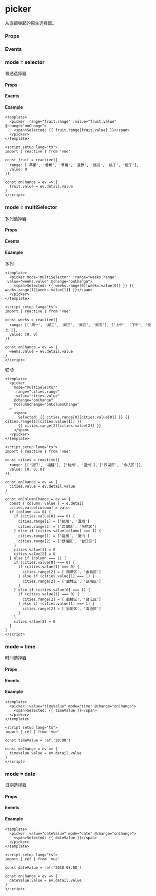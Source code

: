 # picker

从底部弹起的原生选择器。

### Props

<Props :data="props" />

### Events

<Events :data="events" />

### mode = selector

普通选择器

#### Props

<Props :data="selectorProps" />

#### Events

<Events :data="selectorEvents" />

#### Example

```vue
<template>
  <picker :range="fruit.range" :value="fruit.value" @change="onChange">
    <span>Selected: {{ fruit.range[fruit.value] }}</span>
  </picker>
</template>

<script setup lang="ts">
import { reactive } from 'vue'

const fruit = reactive({
  range: ['苹果', '香蕉', '草莓', '菠萝', '西瓜', '桃子', '橙子'],
  value: 0
})

const onChange = ev => {
  fruit.value = ev.detail.value
}
</script>
```

### mode = multiSelector

多列选择器

#### Props

<Props :data="multiSelectorProps" />

#### Events

<Events :data="multiSelectorEvents" />

#### Example

多列

```vue
<template>
  <picker mode="multiSelector" :range="weeks.range" :value="weeks.value" @change="onChange">
    <span>Selected: {{ weeks.range[0][weeks.value[0]] }} {{ weeks.range[1][weeks.value[1]] }}</span>
  </picker>
</template>

<script setup lang="ts">
import { reactive } from 'vue'

const weeks = reactive({
  range: [['周一', '周二', '周三', '周四', '周五'], ['上午', '下午', '晚上']],
  value: [0, 0]
})

const onChange = ev => {
  weeks.value = ev.detail.value
}
</script>
```

联动

```vue
<template>
  <picker
    mode="multiSelector"
    :range="cities.range"
    :value="cities.value"
    @change="onChange"
    @columnchange="onColumnChange"
  >
    <span>
      Selected: {{ cities.range[0][cities.value[0]] }} {{ cities.range[1][cities.value[1]] }}
      {{ cities.range[2][cities.value[2]] }}
    </span>
  </picker>
</template>

<script setup lang="ts">
import { reactive } from 'vue'

const cities = reactive({
  range: [['浙江', '福建'], ['杭州', '温州'], ['西湖区', '余杭区']],
  value: [0, 0, 0]
})

const onChange = ev => {
  cities.value = ev.detail.value
}

const onColumnChange = ev => {
  const { column, value } = e.detail
  cities.value[column] = value
  if (column === 0) {
    if (cities.value[0] === 0) {
      cities.range[1] = ['杭州', '温州']
      cities.range[2] = ['西湖区', '余杭区']
    } else if (cities.value[column] === 1) {
      cities.range[1] = ['福州', '厦门']
      cities.range[2] = ['鼓楼区', '台江区']
    }
    cities.value[1] = 0
    cities.value[2] = 0
  } else if (column === 1) {
    if (cities.value[0] === 0) {
      if (cities.value[1] === 0) {
        cities.range[2] = ['西湖区', '余杭区']
      } else if (cities.value[1] === 1) {
        cities.range[2] = ['鹿城区', '瓯海区']
      }
    } else if (cities.value[0] === 1) {
      if (cities.value[1] === 0) {
        cities.range[2] = ['鼓楼区', '台江区']
      } else if (cities.value[1] === 1) {
        cities.range[2] = ['思明区', '海沧区']
      }
    }
    cities.value[2] = 0
  }
}
</script>
```

### mode = time

时间选择器

#### Props

<Props :data="timeProps" />

#### Events

<Events :data="timeEvents" />

#### Example

```vue
<template>
  <picker :value="timeValue" mode="time" @change="onChange">
    <span>Selected: {{ timeValue }}</span>
  </picker>
</template>

<script setup lang="ts">
import { ref } from 'vue'

const timeValue = ref('20:00')

const onChange = ev => {
  timeValue.value = ev.detail.value
}
</script>
```

### mode = date

日期选择器

#### Props

<Props :data="dateProps" />

#### Events

<Events :data="dateEvents" />

#### Example

```vue
<template>
  <picker :value="dateValue" mode="date" @change="onChange">
    <span>Selected: {{ dateValue }}</span>
  </picker>
</template>

<script setup lang="ts">
import { ref } from 'vue'

const dateValue = ref('2018:08:08')

const onChange = ev => {
  dateValue.value = ev.detail.value
}
</script>
```

<script setup>
const props = [
    {
        name: "header-text", 
        type: "string",
        default: "",
        required: false, 
        desc:"选择器的标题", 
        version: "0.1.0"
    },
    {
        name: "mode", 
        type:"string",
        default: "selector",
        required: false, 
        desc:"选择器类型", 
        version: "0.1.0",
         types: [
            { type: "selector", desc: '普通选择器' },
            { type: "multiSelector", desc: '多列选择器' },
            { type: "time", desc: '时间选择器' },
            { type: "date", desc: '日期选择器' },
        ],
    },
    {
        name: "disabled", 
        type:"boolean",
        default: "false",
        required: false, 
        desc:"是否禁用", 
        version: "0.1.0"
    }
]

const events = [
    {
        name: "cancel", 
        desc:"取消选择时触发", 
        event:"",
        version: "0.1.0"
    },
]

const selectorProps = [
    {
        name: "range", 
        type:"array/object[]",
        default: "[]",
        required: true, 
        desc:"mode 为 selector 或 multiSelector 时，range 有效", 
        version: "0.1.0"
    },
    {
        name: "range-key", 
        type:"string",
        default: "",
        required: false, 
        desc:"当 range 是一个 Object Array 时，通过 range-key 来指定 Object 中 key 的值作为选择器显示内容", 
        version: "0.1.0"
    },
    {
        name: "value", 
        type:"number",
        default: "0",
        required: false, 
        desc:"表示选择了 range 中的第几个（下标从 0 开始）", 
        version: "0.1.0"
    },
]

const selectorEvents = [
     {
        name: "change", 
        desc:"value 改变时触发 change 事件", 
        event:"{ value: number }",
        version: "0.1.0"
    },
]

const multiSelectorProps = [
    {
        name: "range", 
        type:"array/object[]",
        default: "[]",
        required: true, 
        desc:"mode 为 selector 或 multiSelector 时，range 有效", 
        version: "0.1.0"
    },
    {
        name: "range-key", 
        type:"string",
        default: "",
        required: false, 
        desc:"当 range 是一个 Object Array 时，通过 range-key 来指定 Object 中 key 的值作为选择器显示内容", 
        version: "0.1.0"
    },
    {
        name: "value", 
        type:"number[]",
        default: "[]",
        required: false, 
        desc:"表示选择了 range 中的第几个（下标从 0 开始）", 
        version: "0.1.0"
    },
]

const multiSelectorEvents = [
    {
        name: "change", 
        desc:"value 改变时触发 change 事件", 
        event:"{ value: number[] }",
        version: "0.1.0"
    },
    {
        name: "columnchange", 
        desc:"列改变时触发", 
        event:"",
        version: "0.1.0"
    },
]

const timeProps = [
    {
        name: "value", 
        type:"string",
        default: "",
        required: false, 
        desc: `表示选中的时间，格式为"hh:mm"`, 
        version: "0.1.0"
    },
    {
        name: "start", 
        type:"string",
        default: "",
        required: false, 
        desc:`表示有效时间范围的开始，格式为"hh:mm"`, 
        version: "0.1.0"
    },
    {
        name: "end", 
        type:"string",
        default: "",
        required: false, 
        desc:`表示有效时间范围的结束，格式为"hh:mm"`, 
        version: "0.1.0"
    },
]

const timeEvents = [
    {
        name: "change", 
        desc:"value 改变时触发 change 事件", 
        event:"{ value: string }",
        version: "0.1.0"
    }
]

const dateProps = [
    {
        name: "value", 
        type:"string",
        default: "",
        required: false, 
        desc: `表示选中的日期，格式为"yyyy-MM-dd"`, 
        version: "0.1.0"
    },
    {
        name: "start", 
        type:"string",
        default: "",
        required: false, 
        desc:`表示有效日期范围的开始，格式为"yyyy-MM-dd"`, 
        version: "0.1.0"
    },
    {
        name: "end", 
        type:"string",
        default: "",
        required: false, 
        desc:`表示有效日期范围的结束，字符串格式为"yyyy-MM-dd"`, 
        version: "0.1.0"
    },
]

const dateEvents = [
    {
        name: "change", 
        desc:"value 改变时触发 change 事件", 
        event:"{ value: string }",
        version: "0.1.0"
    }
]
</script>
